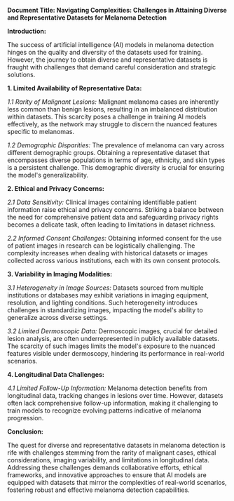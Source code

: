 **Document Title: Navigating Complexities: Challenges in Attaining Diverse and Representative Datasets for Melanoma Detection**

**Introduction:**

The success of artificial intelligence (AI) models in melanoma detection hinges on the quality and diversity of the datasets used for training. However, the journey to obtain diverse and representative datasets is fraught with challenges that demand careful consideration and strategic solutions.

**1. Limited Availability of Representative Data:**

*1.1 Rarity of Malignant Lesions:*
Malignant melanoma cases are inherently less common than benign lesions, resulting in an imbalanced distribution within datasets. This scarcity poses a challenge in training AI models effectively, as the network may struggle to discern the nuanced features specific to melanomas.

*1.2 Demographic Disparities:*
The prevalence of melanoma can vary across different demographic groups. Obtaining a representative dataset that encompasses diverse populations in terms of age, ethnicity, and skin types is a persistent challenge. This demographic diversity is crucial for ensuring the model's generalizability.

**2. Ethical and Privacy Concerns:**

*2.1 Data Sensitivity:*
Clinical images containing identifiable patient information raise ethical and privacy concerns. Striking a balance between the need for comprehensive patient data and safeguarding privacy rights becomes a delicate task, often leading to limitations in dataset richness.

*2.2 Informed Consent Challenges:*
Obtaining informed consent for the use of patient images in research can be logistically challenging. The complexity increases when dealing with historical datasets or images collected across various institutions, each with its own consent protocols.

**3. Variability in Imaging Modalities:**

*3.1 Heterogeneity in Image Sources:*
Datasets sourced from multiple institutions or databases may exhibit variations in imaging equipment, resolution, and lighting conditions. Such heterogeneity introduces challenges in standardizing images, impacting the model's ability to generalize across diverse settings.

*3.2 Limited Dermoscopic Data:*
Dermoscopic images, crucial for detailed lesion analysis, are often underrepresented in publicly available datasets. The scarcity of such images limits the model's exposure to the nuanced features visible under dermoscopy, hindering its performance in real-world scenarios.

**4. Longitudinal Data Challenges:**

*4.1 Limited Follow-Up Information:*
Melanoma detection benefits from longitudinal data, tracking changes in lesions over time. However, datasets often lack comprehensive follow-up information, making it challenging to train models to recognize evolving patterns indicative of melanoma progression.

**Conclusion:**

The quest for diverse and representative datasets in melanoma detection is rife with challenges stemming from the rarity of malignant cases, ethical considerations, imaging variability, and limitations in longitudinal data. Addressing these challenges demands collaborative efforts, ethical frameworks, and innovative approaches to ensure that AI models are equipped with datasets that mirror the complexities of real-world scenarios, fostering robust and effective melanoma detection capabilities.